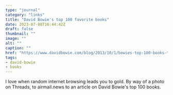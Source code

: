 ```yaml
---
type: "journal"
category: "links"
title: "David Bowie's top 100 favorite books"
date: 2023-07-08T16:44:42Z
draft: false
thumbnail: ""
image: ""
alt: ""
caption: ""
href: "https://www.davidbowie.com/blog/2013/10/1/bowies-top-100-books-the-complete-list"
tags:
- david-bowie
- books
---
```


I love when random internet browsing leads you to gold. By way of a photo on Threads, to airmail.news to an article on David Bowie's top 100 books.
